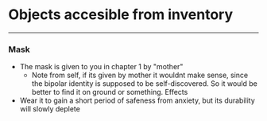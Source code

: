 # Objects accesible from inventory
---
### Mask
- The mask is given to you in chapter 1 by "mother"
	- Note from self, if its given by mother it wouldnt make sense, since the bipolar identity is supposed to be self-discovered. So it would be better to find it on ground or something. 
Effects
- Wear it to gain a short period of safeness from anxiety, but its durability will slowly deplete


### 